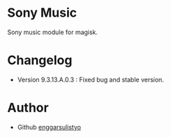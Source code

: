# Sony Music

Sony music module for magisk.


# Changelog

* Version 9.3.13.A.0.3 :   Fixed bug and stable version.
  
  
# Author

* Github [enggarsulistyo](https://github.com/enggarsulistyo/SonyMusic")
